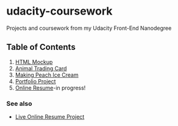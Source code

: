 # udacity-coursework
Projects and coursework from my Udacity Front-End Nanodegree

## Table of Contents
1. [HTML Mockup](https://github.com/baker-natalie/udacity-coursework/tree/master/HTML-MOCKUP-6-7)
2. [Animal Trading Card](https://github.com/baker-natalie/udacity-coursework/tree/master/ANIMAL-TRADING-CARDS-NATALIE-BAKER)
3. [Making Peach Ice Cream](https://github.com/baker-natalie/udacity-coursework/blob/master/start/index.html)
4. [Portfolio Project](https://github.com/baker-natalie/udacity-coursework/tree/master/baker-natalie.github.io-master)
5. [Online Resume](https://github.com/baker-natalie/udacity-coursework/tree/master/frontend-nanodegree-resume)-in progress!

### See also
- [Live Online Resume Project](http://baker-natalie.github.io)
